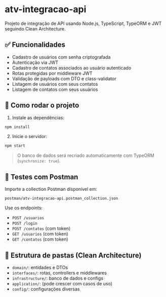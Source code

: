 # atv-integracao-api

Projeto de integração de API usando Node.js, TypeScript, TypeORM e JWT seguindo Clean Architecture.

## ✅ Funcionalidades
- Cadastro de usuários com senha criptografada
- Autenticação via JWT
- Cadastro de contatos associados ao usuário autenticado
- Rotas protegidas por middleware JWT
- Validação de payloads com DTO e class-validator
- Listagem de usuários com seus contatos
- Listagem de contatos com seus usuários

## 🚀 Como rodar o projeto

1. Instale as dependências:
```bash
npm install
```

2. Inicie o servidor:
```bash
npm start
```

> O banco de dados será recriado automaticamente com TypeORM (`synchronize: true`).

## 📮 Testes com Postman

Importe a collection Postman disponível em:
```
postman/atv-integracao-api.postman_collection.json
```

Use os endpoints:
- `POST /usuarios`
- `POST /login`
- `POST /contatos` (com token)
- `GET /usuarios` (com token)
- `GET /contatos` (com token)

## 🧱 Estrutura de pastas (Clean Architecture)

- `domain/`: entidades e DTOs
- `interfaces/`: rotas, controllers e middlewares
- `infrastructure/`: banco de dados e configs
- `application/`: (pode crescer com casos de uso)
- `config/`: configurações diversas